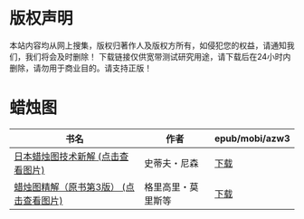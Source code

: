 # 版权声明

本站内容均从网上搜集，版权归著作人及版权方所有，如侵犯您的权益，请通知我们，我们将会及时删除！ 下载链接仅供宽带测试研究用途，请下载后在24小时内删除，请勿用于商业目的。请支持正版！

# 蜡烛图

| 书名 | 作者 | epub/mobi/azw3 |
| --- | --- | --- |
| [日本蜡烛图技术新解 (点击查看图片)](https://www.dushupai.com/attachment/2024/06/08/48db0a862c8dc253.jpg) | 史蒂夫・尼森 | [下载](https://url89.ctfile.com/f/31084289-1357051369-1ebd7b?p=8866) |
| [蜡烛图精解（原书第3版） (点击查看图片)](https://www.dushupai.com/attachment/2024/06/07/d17b280fdccbca62.jpg) | 格里高里・莫里斯等 | [下载](https://url89.ctfile.com/f/31084289-1357040866-f876f5?p=8866) |
